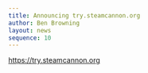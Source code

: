 ```yaml
---
title: Announcing try.steamcannon.org
author: Ben Browning
layout: news
sequence: 10
---
```


<https://try.steamcannon.org>
